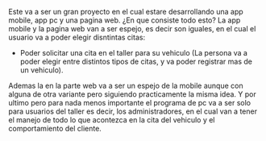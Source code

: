 Este va a ser un gran proyecto en el cual estare desarrollando una app mobile, app pc y una pagina web. ¿En que consiste todo esto? 
La app mobile y la pagina web van a ser espejo, es decir son iguales, en el cual el usuario va a poder elegir disntintas citas:
* Poder solicitar una cita en el taller para su vehiculo (La persona va a poder elegir entre distintos tipos de citas, y va poder registrar mas de un vehiculo).

Ademas la en la parte web va a ser un espejo de la mobile aunque con alguna de otra variante pero siguiendo practicamente la misma idea.
Y por ultimo pero para nada menos importante el programa de pc va a ser solo para usuarios del taller es decir, los administradores, en el cual van a tener el manejo de todo lo que acontezca en la cita del vehiculo y el comportamiento del cliente.
